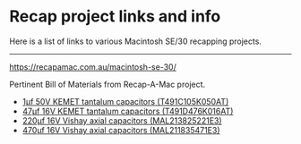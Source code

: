 # Recap project links and info

Here is a list of links to various Macintosh SE/30 recapping projects.

----------

https://recapamac.com.au/macintosh-se-30/

Pertinent Bill of Materials from Recap-A-Mac project.

* [1µf 50V KEMET tantalum capacitors (T491C105K050AT)](https://mouser.com/Search/Refine?Keyword=T491C105K050AT)
* [47µf 16V KEMET tantalum capacitors (T491D476K016AT)](https://mouser.com/Search/Refine?Keyword=T491D476K016AT)
* [220µf 16V Vishay axial capacitors (MAL213825221E3)](https://mouser.com/Search/Refine?Keyword=MAL213825221E3)
* [470µf 16V Vishay axial capacitors (MAL211835471E3)](https://mouser.com/Search/Refine?Keyword=MAL211835471E3)

